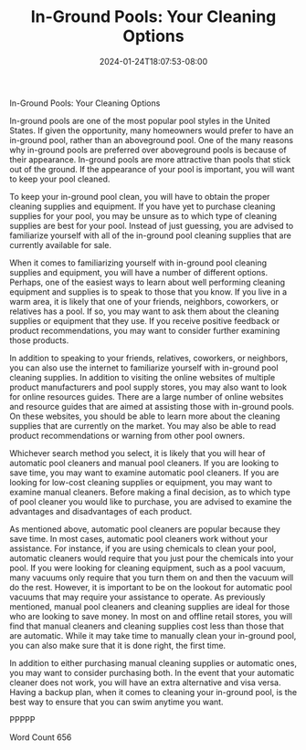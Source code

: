 ﻿---
title: "In-Ground Pools:  Your Cleaning Options"
date: 2024-01-24T18:07:53-08:00
description: "Pool Accessories Tips for Web Success"
featured_image: "/images/Pool Accessories.jpg"
tags: ["Pool Accessories"]
---

In-Ground Pools:  Your Cleaning Options

In-ground pools are one of the most popular pool styles in the United States.  If given the opportunity, many homeowners would prefer to have an in-ground pool, rather than an aboveground pool. One of the many reasons why in-ground pools are preferred over aboveground pools is because of their appearance. In-ground pools are more attractive than pools that stick out of the ground.  If the appearance of your pool is important, you will want to keep your pool cleaned. 

To keep your in-ground pool clean, you will have to obtain the proper cleaning supplies and equipment.  If you have yet to purchase cleaning supplies for your pool, you may be unsure as to which type of cleaning supplies are best for your pool. Instead of just guessing, you are advised to familiarize yourself with all of the in-ground pool cleaning supplies that are currently available for sale.

When it comes to familiarizing yourself with in-ground pool cleaning supplies and equipment, you will have a number of different options.  Perhaps, one of the easiest ways to learn about well performing cleaning equipment and supplies is to speak to those that you know.  If you live in a warm area, it is likely that one of your friends, neighbors, coworkers, or relatives has a pool. If so, you may want to ask them about the cleaning supplies or equipment that they use. If you receive positive feedback or product recommendations, you may want to consider further examining those products.

In addition to speaking to your friends, relatives, coworkers, or neighbors, you can also use the internet to familiarize yourself with in-ground pool cleaning supplies. In addition to visiting the online websites of multiple product manufacturers and pool supply stores, you may also want to look for online resources guides. There are a large number of online websites and resource guides that are aimed at assisting those with in-ground pools.  On these websites, you should be able to learn more about the cleaning supplies that are currently on the market. You may also be able to read product recommendations or warning from other pool owners.

Whichever search method you select, it is likely that you will hear of automatic pool cleaners and manual pool cleaners.  If you are looking to save time, you may want to examine automatic pool cleaners.  If you are looking for low-cost cleaning supplies or equipment, you may want to examine manual cleaners.  Before making a final decision, as to which type of pool cleaner you would like to purchase, you are advised to examine the advantages and disadvantages of each product.

As mentioned above, automatic pool cleaners are popular because they save time.  In most cases, automatic pool cleaners work without your assistance.  For instance, if you are using chemicals to clean your pool, automatic cleaners would require that you just pour the chemicals into your pool. If you were looking for cleaning equipment, such as a pool vacuum, many vacuums only require that you turn them on and then the vacuum will do the rest.  However, it is important to be on the lookout for automatic pool vacuums that may require your assistance to operate.
As previously mentioned, manual pool cleaners and cleaning supplies are ideal for those who are looking to save money. In most on and offline retail stores, you will find that manual cleaners and cleaning supplies cost less than those that are automatic. While it may take time to manually clean your in-ground pool, you can also make sure that it is done right, the first time.  

In addition to either purchasing manual cleaning supplies or automatic ones, you may want to consider purchasing both. In the event that your automatic cleaner does not work, you will have an extra alternative and visa versa.  Having a backup plan, when it comes to cleaning your in-ground pool, is the best way to ensure that you can swim anytime you want.

PPPPP

Word Count 656

